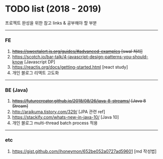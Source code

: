 # TODO list (2018 - 2019)

프로젝트 완성을 위한 참고 links &amp; 공부해야 할 부분

--- 

### FE
1. ~~https://sweetalert.js.org/guides/#advanced-examples [swal 처리]~~
2. https://scotch.io/bar-talk/4-javascript-design-patterns-you-should-know [Javascript DP]
3. https://reactjs.org/docs/getting-started.html [react study]
4. 개인 블로그 리액트 고도화

---

### BE (Java)
1. ~~https://futurecreator.github.io/2018/08/26/java-8-streams/ [Java 8 Stream]~~
2. http://araikuma.tistory.com/329/ [JPA 관련 ref]
3. https://stackify.com/whats-new-in-java-10/ [Java 10]
4. 개인 블로그 multi-thread batch process 적용

---

### etc
1. https://gist.github.com/ihoneymon/652be052a0727ad59601 [md 작성법]

